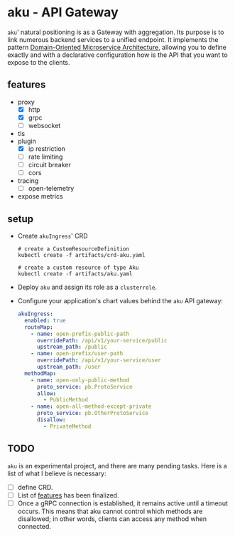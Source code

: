 # aku - API Gateway

`aku`' natural positioning is as a Gateway with aggregation. Its purpose is to link numerous backend services to a unified endpoint. It implements the pattern [Domain-Oriented Microservice Architecture](https://www.uber.com/en-SG/blog/microservice-architecture/), allowing you to define exactly and with a declarative configuration how is the API that you want to expose to the clients.

## features

- proxy
  - [x] http
  - [x] grpc
  - [ ] websocket
- tls
- plugin
  - [x] ip restriction
  - [ ] rate limiting
  - [ ] circuit breaker
  - [ ] cors
- tracing
  - [ ] open-telemetry
- expose metrics

## setup

- Create `akuIngress`' CRD

    ```shell
    # create a CustomResourceDefinition
    kubectl create -f artifacts/crd-aku.yaml

    # create a custom resource of type Aku
    kubectl create -f artifacts/aku.yaml
    ```

- Deploy `aku` and assign its role as a `clusterrole`.
- Configure your application's chart values behind the `aku` API gateway:

    ```yaml
    akuIngress:
      enabled: true
      routeMap:
        - name: open-prefix-public-path
          overridePath: /api/v1/your-service/public
          upstream_path: /public
        - name: open-prefix/user-path
          overridePath: /api/v1/your-service/user
          upstream_path: /user
      methodMap:
        - name: open-only-public-method
          proto_service: pb.ProtoService
          allow:
            - PublicMethod
        - name: open-all-method-except-private
          proto_service: pb.OtherProtoService
          disallow:
            - PrivateMethod
    ```

## TODO

`aku` is an experimental project, and there are many pending tasks. Here is a list of what I believe is necessary:

- [ ] define CRD.
- [ ] List of [features](#features) has been finalized.
- [ ] Once a gRPC connection is established, it remains active until a timeout occurs. This means that aku cannot control which methods are disallowed; in other words, clients can access any method when connected.
